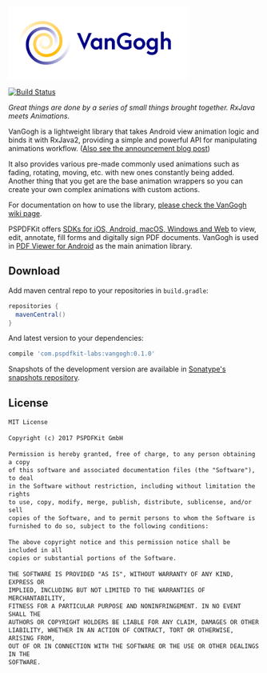 <img src="/art/van-gogh-logo-light.png" width="360px"/> 

[![Build Status](https://travis-ci.org/PSPDFKit-labs/VanGogh.svg?branch=master)](https://travis-ci.org/PSPDFKit-labs/VanGogh)

*Great things are done by a series of small things brought together. RxJava meets Animations.*

VanGogh is a lightweight library that takes Android view animation logic and binds it with RxJava2, providing a simple and powerful API for manipulating animations workflow. ([Also see the announcement blog post](https://pspdfkit.com/blog/2017/reactive-animations-on-android-with-van-gogh/))

It also provides various pre-made commonly used animations such as fading, rotating, moving, etc. with new ones constantly being added. Another thing that you get are the base animation wrappers so you can create your own complex animations with custom actions.

For documentation on how to use the library, [please check the VanGogh wiki page](https://github.com/PSPDFKit-labs/VanGogh/wiki).

PSPDFKit offers [SDKs for iOS, Android, macOS, Windows and Web](https://pspdfkit.com/pdf-sdk/) to view, edit, annotate, fill forms and digitally sign PDF documents. VanGogh is used in [PDF Viewer for Android](https://pdfviewer.io/) as the main animation library.

## Download

Add maven central repo to your repositories in `build.gradle`:

```gradle
repositories {
  mavenCentral()
}
```

And latest version to your dependencies:

```gradle
compile 'com.pspdfkit-labs:vangogh:0.1.0'
```

Snapshots of the development version are available in [Sonatype's snapshots repository](https://oss.sonatype.org/content/repositories/snapshots/).

## License

```
MIT License

Copyright (c) 2017 PSPDFKit GmbH

Permission is hereby granted, free of charge, to any person obtaining a copy
of this software and associated documentation files (the "Software"), to deal
in the Software without restriction, including without limitation the rights
to use, copy, modify, merge, publish, distribute, sublicense, and/or sell
copies of the Software, and to permit persons to whom the Software is
furnished to do so, subject to the following conditions:

The above copyright notice and this permission notice shall be included in all
copies or substantial portions of the Software.

THE SOFTWARE IS PROVIDED "AS IS", WITHOUT WARRANTY OF ANY KIND, EXPRESS OR
IMPLIED, INCLUDING BUT NOT LIMITED TO THE WARRANTIES OF MERCHANTABILITY,
FITNESS FOR A PARTICULAR PURPOSE AND NONINFRINGEMENT. IN NO EVENT SHALL THE
AUTHORS OR COPYRIGHT HOLDERS BE LIABLE FOR ANY CLAIM, DAMAGES OR OTHER
LIABILITY, WHETHER IN AN ACTION OF CONTRACT, TORT OR OTHERWISE, ARISING FROM,
OUT OF OR IN CONNECTION WITH THE SOFTWARE OR THE USE OR OTHER DEALINGS IN THE
SOFTWARE.
```

